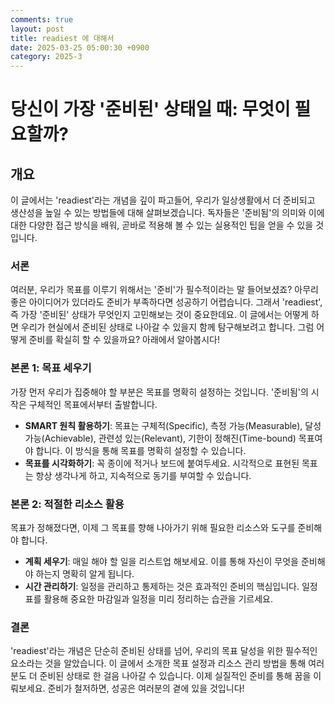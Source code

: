 ```yaml
---
comments: true
layout: post
title: readiest 에 대해서
date: 2025-03-25 05:00:30 +0900
category: 2025-3
---
```


# 당신이 가장 '준비된' 상태일 때: 무엇이 필요할까?

## 개요
이 글에서는 'readiest'라는 개념을 깊이 파고들어, 우리가 일상생활에서 더 준비되고 생산성을 높일 수 있는 방법들에 대해 살펴보겠습니다. 독자들은 '준비됨'의 의미와 이에 대한 다양한 접근 방식을 배워, 곧바로 적용해 볼 수 있는 실용적인 팁을 얻을 수 있을 것입니다.

### 서론
여러분, 우리가 목표를 이루기 위해서는 '준비'가 필수적이라는 말 들어보셨죠? 아무리 좋은 아이디어가 있더라도 준비가 부족하다면 성공하기 어렵습니다. 그래서 'readiest', 즉 가장 '준비된' 상태가 무엇인지 고민해보는 것이 중요한데요. 이 글에서는 어떻게 하면 우리가 현실에서 준비된 상태로 나아갈 수 있을지 함께 탐구해보려고 합니다. 그럼 어떻게 준비를 확실히 할 수 있을까요? 아래에서 알아봅시다!

### 본론 1: 목표 세우기 
가장 먼저 우리가 집중해야 할 부분은 목표를 명확히 설정하는 것입니다. '준비됨'의 시작은 구체적인 목표에서부터 출발합니다. 
- **SMART 원칙 활용하기**: 목표는 구체적(Specific), 측정 가능(Measurable), 달성 가능(Achievable), 관련성 있는(Relevant), 기한이 정해진(Time-bound) 목표여야 합니다. 이 방식을 통해 목표를 명확히 설정할 수 있습니다.
- **목표를 시각화하기**: 꼭 종이에 적거나 보드에 붙여두세요. 시각적으로 표현된 목표는 항상 생각나게 하고, 지속적으로 동기를 부여할 수 있습니다.

### 본론 2: 적절한 리소스 활용 
목표가 정해졌다면, 이제 그 목표를 향해 나아가기 위해 필요한 리소스와 도구를 준비해야 합니다.
- **계획 세우기**: 매일 해야 할 일을 리스트업 해보세요. 이를 통해 자신이 무엇을 준비해야 하는지 명확히 알게 됩니다.
- **시간 관리하기**: 일정을 관리하고 통제하는 것은 효과적인 준비의 핵심입니다. 일정표를 활용해 중요한 마감일과 일정을 미리 정리하는 습관을 기르세요.

### 결론
'readiest'라는 개념은 단순히 준비된 상태를 넘어, 우리의 목표 달성을 위한 필수적인 요소라는 것을 알았습니다. 이 글에서 소개한 목표 설정과 리소스 관리 방법을 통해 여러분도 더 준비된 상태로 한 걸음 나아갈 수 있습니다. 이제 실질적인 준비를 통해 꿈을 이뤄보세요. 준비가 철저하면, 성공은 여러분의 곁에 있을 것입니다!